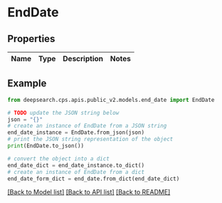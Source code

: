 # EndDate


## Properties

Name | Type | Description | Notes
------------ | ------------- | ------------- | -------------

## Example

```python
from deepsearch.cps.apis.public_v2.models.end_date import EndDate

# TODO update the JSON string below
json = "{}"
# create an instance of EndDate from a JSON string
end_date_instance = EndDate.from_json(json)
# print the JSON string representation of the object
print(EndDate.to_json())

# convert the object into a dict
end_date_dict = end_date_instance.to_dict()
# create an instance of EndDate from a dict
end_date_form_dict = end_date.from_dict(end_date_dict)
```
[[Back to Model list]](../README.md#documentation-for-models) [[Back to API list]](../README.md#documentation-for-api-endpoints) [[Back to README]](../README.md)


